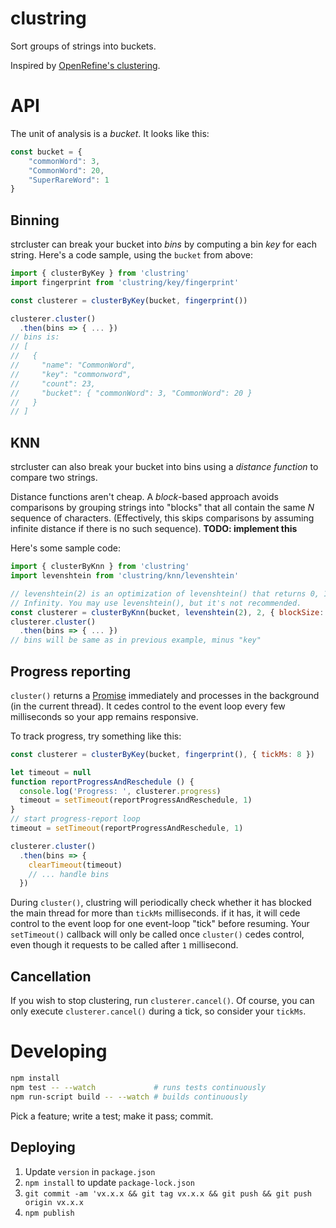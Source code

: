 clustring
=========

Sort groups of strings into buckets.

Inspired by [OpenRefine's clustering](https://github.com/OpenRefine/OpenRefine/wiki/Clustering-In-Depth).

API
===

The unit of analysis is a _bucket_. It looks like this:

```javascript
const bucket = {
	"commonWord": 3,
	"CommonWord": 20,
	"SuperRareWord": 1
}
```

Binning
-------

strcluster can break your bucket into _bins_ by computing a bin _key_ for each
string. Here's a code sample, using the `bucket` from above:

```javascript
import { clusterByKey } from 'clustring'
import fingerprint from 'clustring/key/fingerprint'

const clusterer = clusterByKey(bucket, fingerprint())

clusterer.cluster()
  .then(bins => { ... })
// bins is:
// [
//   {
//     "name": "CommonWord",
//     "key": "commonword",
//     "count": 23,
//     "bucket": { "commonWord": 3, "CommonWord": 20 }
//   }
// ]
```

KNN
---

strcluster can also break your bucket into bins using a _distance function_
to compare two strings.

Distance functions aren't cheap. A _block_-based approach avoids comparisons
by grouping strings into "blocks" that all contain the same _N_ sequence of
characters. (Effectively, this skips comparisons by assuming infinite distance
if there is no such sequence). **TODO: implement this**

Here's some sample code:

```javascript
import { clusterByKnn } from 'clustring'
import levenshtein from 'clustring/knn/levenshtein'

// levenshtein(2) is an optimization of levenshtein() that returns 0, 1, 2, or
// Infinity. You may use levenshtein(), but it's not recommended.
const clusterer = clusterByKnn(bucket, levenshtein(2), 2, { blockSize: 5 })
clusterer.cluster()
  .then(bins => { ... })
// bins will be same as in previous example, minus "key"
```

Progress reporting
------------------

`cluster()` returns a
[Promise](https://developer.mozilla.org/en-US/docs/Web/JavaScript/Reference/Global_Objects/Promise)
immediately and processes in the background (in the current thread). It cedes
control to the event loop every few milliseconds so your app remains
responsive.

To track progress, try something like this:

```javascript
const clusterer = clusterByKey(bucket, fingerprint(), { tickMs: 8 })

let timeout = null
function reportProgressAndReschedule () {
  console.log('Progress: ', clusterer.progress)
  timeout = setTimeout(reportProgressAndReschedule, 1)
}
// start progress-report loop
timeout = setTimeout(reportProgressAndReschedule, 1)

clusterer.cluster()
  .then(bins => {
    clearTimeout(timeout)
    // ... handle bins
  })
```

During `cluster()`, clustring will periodically check whether it has blocked
the main thread for more than `tickMs` milliseconds. if it has, it will cede
control to the event loop for one event-loop "tick" before resuming. Your
`setTimeout()` callback will only be called once `cluster()` cedes control,
even though it requests to be called after `1` millisecond.

Cancellation
------------

If you wish to stop clustering, run `clusterer.cancel()`. Of course, you can
only execute `clusterer.cancel()` during a tick, so consider your `tickMs`.

Developing
==========

```bash
npm install
npm test -- --watch             # runs tests continuously
npm run-script build -- --watch # builds continuously
```

Pick a feature; write a test; make it pass; commit.

Deploying
---------

1. Update `version` in `package.json`
1. `npm install` to update `package-lock.json`
1. `git commit -am 'vx.x.x && git tag vx.x.x && git push && git push origin vx.x.x`
1. `npm publish`
